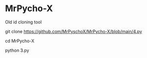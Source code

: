 # MrPycho-X
Old id cloning tool


git clone https://github.com/MrPyschoX/MrPycho-X/blob/main/4.py

cd MrPycho-X

python 3.py
